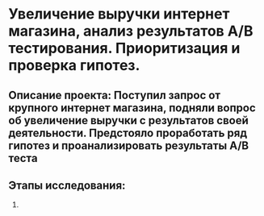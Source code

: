 # Увеличение выручки интернет магазина, анализ результатов A/B тестирования. Приоритизация и проверка гипотез.
## Описание проекта: Поступил запрос от крупного интернет магазина, подняли вопрос об увеличение выручки с результатов своей деятельности. Предстояло проработать ряд гипотез и проанализировать результаты A/B теста
## Этапы исследования:
1. 
